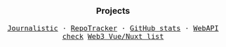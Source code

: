 <p align="center" style="font-size: 1.2rem;">
  <b>Projects</b>
</p>
<p align="center" style="font-size: 1rem;">
  <samp>
    <a href="https://journalisticapp.com" title="Journalistic - Micro Journaling">Journalistic</a> &middot;
    <a href="https://repo-tracker.com" title="RepoTracker - Better GitHub stats and insights">RepoTracker</a> &middot;
    <a href="https://github-stats.com" title="GitHub Stats - Advanced repository stats and insights for every GitHub URL">GitHub stats</a> &middot;
    <a href="https://webapicheck.com" title="WebAPI check - Easily check the WebAPI capabilies of your device">WebAPI check</a>
    <a href="https://github.com/toniengelhardt/web3-vue-and-nuxt-projects" title="Collection of web3 projects built with Vue/Nuxt">Web3 Vue/Nuxt list</a>
  </samp>
</p>
